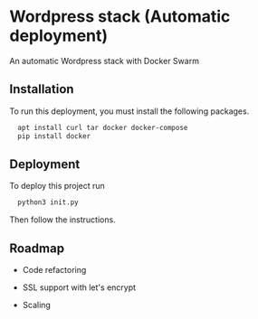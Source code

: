 
# Wordpress stack (Automatic deployment)

An automatic Wordpress stack with Docker Swarm



## Installation

To run this deployment, you must install the following packages.

```bash
  apt install curl tar docker docker-compose
  pip install docker
```
    
## Deployment

To deploy this project run

```bash
  python3 init.py
```

Then follow the instructions.


## Roadmap

- Code refactoring

- SSL support with let's encrypt

- Scaling
